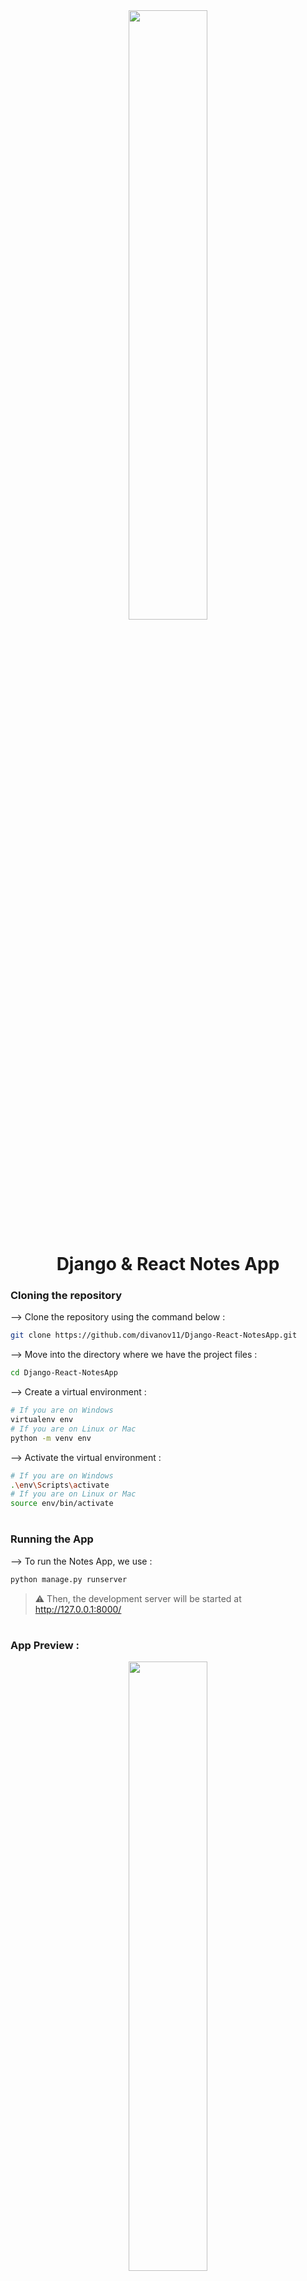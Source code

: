 <div align="center">
<img width="50%" src="http://i3.ytimg.com/vi/tYKRAXIio28/maxresdefault.jpg"/>

# Django & React Notes App
</div>

### Cloning the repository

--> Clone the repository using the command below :
```bash
git clone https://github.com/divanov11/Django-React-NotesApp.git

```

--> Move into the directory where we have the project files : 
```bash
cd Django-React-NotesApp

```

--> Create a virtual environment :
```bash
# If you are on Windows
virtualenv env
# If you are on Linux or Mac
python -m venv env
```

--> Activate the virtual environment :
```bash
# If you are on Windows
.\env\Scripts\activate
# If you are on Linux or Mac
source env/bin/activate
```

#

### Running the App

--> To run the Notes App, we use :
```bash
python manage.py runserver
```

> ⚠ Then, the development server will be started at http://127.0.0.1:8000/

#

### App Preview :

<div align="center">
<img width="50%" src="https://www.linkpicture.com/q/Notes.png"/>
</div>

#
#   N o t e s _ A p p  
 